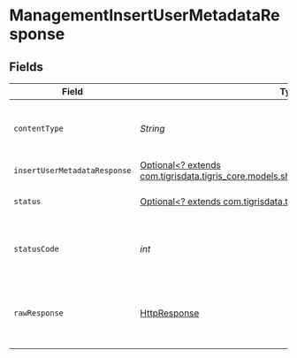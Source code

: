 # ManagementInsertUserMetadataResponse


## Fields

| Field                                                                                                                                        | Type                                                                                                                                         | Required                                                                                                                                     | Description                                                                                                                                  |
| -------------------------------------------------------------------------------------------------------------------------------------------- | -------------------------------------------------------------------------------------------------------------------------------------------- | -------------------------------------------------------------------------------------------------------------------------------------------- | -------------------------------------------------------------------------------------------------------------------------------------------- |
| `contentType`                                                                                                                                | *String*                                                                                                                                     | :heavy_check_mark:                                                                                                                           | HTTP response content type for this operation                                                                                                |
| `insertUserMetadataResponse`                                                                                                                 | [Optional<? extends com.tigrisdata.tigris_core.models.shared.InsertUserMetadataResponse>](../../models/shared/InsertUserMetadataResponse.md) | :heavy_minus_sign:                                                                                                                           | OK                                                                                                                                           |
| `status`                                                                                                                                     | [Optional<? extends com.tigrisdata.tigris_core.models.shared.Status>](../../models/shared/Status.md)                                         | :heavy_minus_sign:                                                                                                                           | Default error response                                                                                                                       |
| `statusCode`                                                                                                                                 | *int*                                                                                                                                        | :heavy_check_mark:                                                                                                                           | HTTP response status code for this operation                                                                                                 |
| `rawResponse`                                                                                                                                | [HttpResponse<InputStream>](https://docs.oracle.com/en/java/javase/11/docs/api/java.net.http/java/net/http/HttpResponse.html)                | :heavy_check_mark:                                                                                                                           | Raw HTTP response; suitable for custom response parsing                                                                                      |